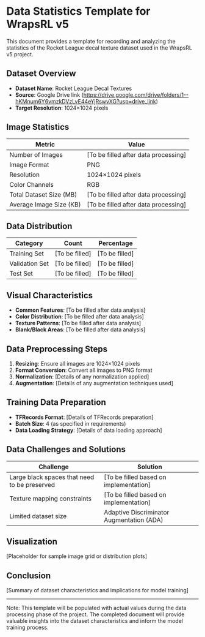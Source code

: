 # Data Statistics Template for WrapsRL v5

This document provides a template for recording and analyzing the statistics of the Rocket League decal texture dataset used in the WrapsRL v5 project.

## Dataset Overview

- **Dataset Name**: Rocket League Decal Textures
- **Source**: Google Drive link (https://drive.google.com/drive/folders/1--hKMnum6Y6vmzkDVzLvE44eYjRswvXG?usp=drive_link)
- **Target Resolution**: 1024×1024 pixels

## Image Statistics

| Metric | Value |
|--------|-------|
| Number of Images | [To be filled after data processing] |
| Image Format | PNG |
| Resolution | 1024×1024 pixels |
| Color Channels | RGB |
| Total Dataset Size (MB) | [To be filled after data processing] |
| Average Image Size (KB) | [To be filled after data processing] |

## Data Distribution

| Category | Count | Percentage |
|----------|-------|------------|
| Training Set | [To be filled] | [To be filled] |
| Validation Set | [To be filled] | [To be filled] |
| Test Set | [To be filled] | [To be filled] |

## Visual Characteristics

- **Common Features**: [To be filled after data analysis]
- **Color Distribution**: [To be filled after data analysis]
- **Texture Patterns**: [To be filled after data analysis]
- **Blank/Black Areas**: [To be filled after data analysis]

## Data Preprocessing Steps

1. **Resizing**: Ensure all images are 1024×1024 pixels
2. **Format Conversion**: Convert all images to PNG format
3. **Normalization**: [Details of any normalization applied]
4. **Augmentation**: [Details of any augmentation techniques used]

## Training Data Preparation

- **TFRecords Format**: [Details of TFRecords preparation]
- **Batch Size**: 4 (as specified in requirements)
- **Data Loading Strategy**: [Details of data loading approach]

## Data Challenges and Solutions

| Challenge | Solution |
|-----------|----------|
| Large black spaces that need to be preserved | [To be filled based on implementation] |
| Texture mapping constraints | [To be filled based on implementation] |
| Limited dataset size | Adaptive Discriminator Augmentation (ADA) |

## Visualization

[Placeholder for sample image grid or distribution plots]

## Conclusion

[Summary of dataset characteristics and implications for model training]

---

Note: This template will be populated with actual values during the data processing phase of the project. The completed document will provide valuable insights into the dataset characteristics and inform the model training process.
